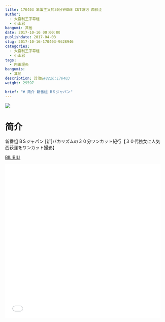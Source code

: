 ```yaml
---
title: 170403 笨蛋主义的30分钟ONE CUT游记 西荻洼
author: 
  - 大喜利王字幕组
  - 小山君
bangumi: 其他
date: 2017-10-16 00:00:00
publishdate: 2017-04-03
slug: 2017-10-16-170403-9628946
categories: 
  - 大喜利王字幕组
  - 小山君
tags: 
  - 内田理央
bangumis: 
  - 其他
description: 其他&#8226;170403
weight: 29597

brief: "# 简介 新番组 BＳジャパン"
---
```


![](https://i.imgur.com/6fwXU6Z.jpg)

# 简介  
新番组
BＳジャパン [新]バカリズムの３０分ワンカット紀行【３０代独女に人気　西荻窪をワンカット撮影】

  [BILIBILI](https://www.bilibili.com/video/av9628946/)


<div class="vcontainer">  <iframe class='video' src="//www.bilibili.com/blackboard/player.html?aid=9628946" width="100%" height="500" frameborder="0" allowfullscreen="allowfullscreen"></iframe></div>
